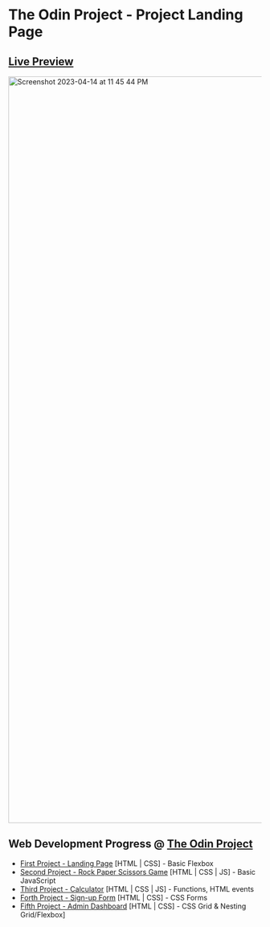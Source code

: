 # The Odin Project - Project Landing Page

## <a href="https://sehyunlee217.github.io/TOP_Landing-Page/">Live Preview</a>

<img width="1487" alt="Screenshot 2023-04-14 at 11 45 44 PM" src="https://user-images.githubusercontent.com/121660178/232077162-e0edb3cd-520b-4625-a280-234df9acb3d3.png">

## Web Development Progress @ <a href="https://www.theodinproject.com/">The Odin Project</a>

- <a href="https://sehyunlee217.github.io/TOP_Landing-Page/">First Project - Landing Page</a> [HTML | CSS] - Basic Flexbox
- <a href="https://sehyunlee217.github.io/TOP_Rock-Paper-Scissors-Game/">Second Project - Rock Paper Scissors Game</a> [HTML | CSS | JS] - Basic JavaScript
- <a href="https://sehyunlee217.github.io/TOP_Calculator/">Third Project - Calculator</a> [HTML | CSS | JS] - Functions, HTML events
- <a href="https://sehyunlee217.github.io/TOP_Sign-Up-Form/">Forth Project - Sign-up Form</a> [HTML | CSS] - CSS Forms 
- <a href="https://sehyunlee217.github.io/TOP_Admin-Dashboard/">Fifth Project - Admin Dashboard</a> [HTML | CSS] - CSS Grid & Nesting Grid/Flexbox]
